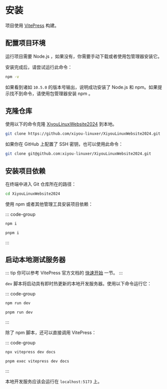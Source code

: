 # 安装

项目使用 [VitePress](https://github.com/vuejs/vitepress) 构建。

## 配置项目环境

运行项目需要 Node.js ，如果没有，你需要手动下载或者使用包管理器安装它。

安装完成后，请尝试运行此命令：

```sh
npm -v
```

如果看到诸如 `10.5.0` 的版本号输出，说明成功安装了 Node.js 和 npm。如果提示找不到命令，请使用包管理器安装 npm 。

## 克隆仓库

使用以下的命令克隆 [<i class="fa-brands fa-github"></i>XiyouLinuxWebsite2024](https://github.com/xiyou-linuxer/XiyouLinuxWebsite2024) 到本地。

```sh
git clone https://github.com/xiyou-linuxer/XiyouLinuxWebsite2024.git
```

如果你在 GitHub 上配置了 SSH 密钥，也可以使用此命令：

```sh
git clone git@github.com:xiyou-linuxer/XiyouLinuxWebsite2024.git
```

## 安装项目依赖

在终端中进入 Git 仓库所在的路径：

```sh 
cd XiyouLinuxWebsite2024
```

使用 npm 或者其他管理工具安装项目依赖：

::: code-group
```sh [npm]
npm i
```
```sh [pnpm]
pnpm i
```
:::

## 启动本地测试服务器

::: tip
你可以参考 VitePress 官方文档的 [快速开始](https://vitepress.dev/zh/guide/getting-started) 一节。
:::

`dev` 脚本将启动具有即时热更新的本地开发服务器。使用以下命令运行它：

::: code-group
```sh [npm]
npm run dev
```
```sh [pnpm]
pnpm run dev
```
:::

除了 npm 脚本，还可以直接调用 VitePress：


::: code-group

```sh [npm]
npx vitepress dev docs
```

```sh [pnpm]
pnpm exec vitepress dev docs
```

:::

本地开发服务应该会运行在 `localhost:5173` 上。